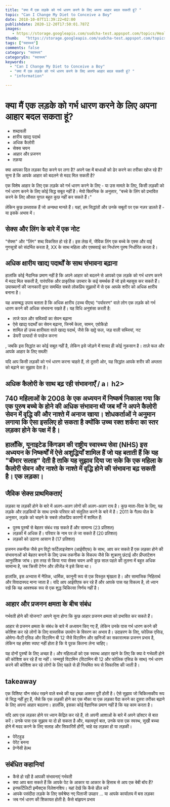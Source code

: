 ```yaml
---
title: "क्या मैं एक लड़के को गर्भ धारण करने के लिए अपना आहार बदल सकती हूं? "
topic: "Can I Change My Diet to Conceive a Boy"
date: 2018-10-07T11:39:22+02:00
publishdate: 2020-12-20T17:50:01.787Z
images: 
   - https://storage.googleapis.com/sudcha-test.appspot.com/topics/Health/default-selection/6.jpg
thumb:   "https://storage.googleapis.com/sudcha-test.appspot.com/topics/Health/default-selection/thumb/6.jpg"
tags: ["स्वास्थ्य"]
comments: false
category: "स्वास्थ्य"
categoryEn: "स्वास्थ्य"
keywords: 
  - "Can I Change My Diet to Conceive a Boy"
  - "क्या मैं एक लड़के को गर्भ धारण करने के लिए अपना आहार बदल सकती हूं? "
  - "information"

---
```

<h1> क्या मैं एक लड़के को गर्भ धारण करने के लिए अपना आहार बदल सकता हूं? </h1> <ul> <li> शब्दावली </li> <li> क्षारीय खाद्य पदार्थ </li> <li> अधिक कैलोरी </li> <li> सेक्स चयन </li> <li> आहार और प्रजनन </li> <li> तक़या </li> </ul> <p> क्या आपका दिल लड़का पैदा करने पर लगा है? अपने पक्ष में बाधाओं को ढेर करने का तरीका खोज रहे हैं? सुना है कि आपके आहार को बदलने से मदद मिल सकती है? </P> <p> एक विशेष आहार के लिए एक लड़के को गर्भ धारण करने के लिए - या उस मामले के लिए, किसी लड़की को गर्भ धारण करने के लिए कोई सिद्ध सबूत नहीं है। मेयो क्लिनिक के अनुसार, "बच्चे के लिंग को प्रभावित करने के लिए औसत युगल बहुत कुछ नहीं कर सकते हैं।" </p> <p> लेकिन कुछ प्रस्तावक हैं जो अन्यथा मानते हैं। यहां, हम सिद्धांतों और उनके सबूतों पर एक नज़र डालते हैं - या इसके अभाव में। </p> <h2> सेक्स और लिंग के बारे में एक नोट </h2> <p> "सेक्स" और "लिंग" शब्द विकसित हो रहे हैं। इस लेख में, जैविक लिंग एक बच्चे के एक्स और वाई गुणसूत्रों को संदर्भित करता है, XX के साथ महिला और एक्सवाई का निर्धारण पुरुष निर्धारित करता है। </p> <h2> अधिक क्षारीय खाद्य पदार्थों के साथ संभावना बढ़ाना </h2> <p> हालांकि कोई नैदानिक ​​प्रमाण नहीं है कि अपने आहार को बदलने से आपको एक लड़के को गर्भ धारण करने में मदद मिल सकती है, पारंपरिक और प्राकृतिक उपचार के कई समर्थक हैं जो इसे महसूस कर सकते हैं। उपाख्यानों की जानकारी द्वारा समर्थित सबसे लोकप्रिय सुझावों में से एक आपके शरीर को अधिक क्षारीय बनाना है। </p> <p> यह असम्बद्ध उपाय बताता है कि अधिक क्षारीय (उच्च पीएच) "पर्यावरण" वाले लोग एक लड़के को गर्भ धारण करने की अधिक संभावना रखते हैं। यह विधि अनुशंसा करती है: </p> <ul> <li> ताजे फल और सब्जियों का सेवन बढ़ाना </li> <li> ऐसे खाद्य पदार्थों का सेवन बढ़ाना, जिनमें केला, सामन, एवोकैडो </li> <li> शामिल हों उच्च क्षारीयता वाले खाद्य पदार्थ, जैसे कि खट्टे फल, जड़ वाली सब्जियां, नट </li> <li> डेयरी उत्पादों से परहेज करना </li> </ul> <p>, जबकि इस सिद्धांत का कोई सबूत नहीं है, लेकिन इसे जोड़ने में शायद ही कोई नुकसान है। ताज़े फल और आपके आहार के लिए सब्ज़ी! </p> <p> यदि आप किसी लड़की को गर्भ धारण करना चाहते हैं, तो दूसरी ओर, यह सिद्धांत आपके शरीर की अम्लता को बढ़ाने का सुझाव देता है। </p> <h2> अधिक कैलोरी के साथ बढ़ रही संभावनाएँ / a। h2> <p> 740 महिलाओं के 2008 के एक अध्ययन में निष्कर्ष निकाला गया कि एक पुरुष बच्चे के होने की अधिक संभावना थी जब माँ ने अपने कैलोरी सेवन में वृद्धि की और नाश्ते में अनाज खाया। शोधकर्ताओं ने अनुमान लगाया कि ऐसा इसलिए हो सकता है क्योंकि उच्च रक्त शर्करा का स्तर लड़का होने के पक्ष में है। </p> <p> हालाँकि, यूनाइटेड किंगडम की राष्ट्रीय स्वास्थ्य सेवा (NHS) इस अध्ययन के निष्कर्षों में ऐसे अशुद्धियाँ शामिल हैं जो यह बताती हैं कि यह "बीमार सलाह" देती है ताकि यह सुझाव दिया जा सके कि एक महिला के कैलोरी सेवन और नाश्ते के नाश्ते में वृद्धि होने की संभावना बढ़ सकती है। एक लड़का। </p> <h2> जैविक सेक्स प्राथमिकताएं </h2> <p> लड़का या लड़की होने के बारे में अलग-अलग लोगों की अलग-अलग राय है। कुछ माता-पिता के लिए, यह लड़के और लड़कियों के साथ उनके परिवार को संतुलित करने के बारे में है। 2011 के गैलप पोल के अनुसार, लड़के को चाहने के सबसे लोकप्रिय कारणों में शामिल हैं: </p> <ul> <li> पुरुष पुरुषों से बेहतर संबंध रख सकते हैं और सामान्य (23 प्रतिशत) </li> <li> लड़कों में अधिक हैं। परिवार के नाम पर ले जा सकते हैं (20 प्रतिशत) </li> <li> लड़कों को उठाना आसान है (17 प्रतिशत) </li> </ul> <p> प्रजनन तकनीक जैसे इन विट्रो फर्टिलाइजेशन (आईवीएफ) के साथ, आप कर सकते हैं एक लड़का होने की संभावनाओं को बेहतर बनाने के लिए उच्च तकनीक के विकल्प जैसे कि शुक्राणु छंटाई और प्रीप्लांटेशन आनुवंशिक जांच। इस तरह से किया गया सेक्स चयन अभी कुछ साल पहले की तुलना में बहुत अधिक सामान्य है, जब क्रिसी टेगेन और लीजेंड ने इसे किया था। </p> <p> हालांकि, इस अभ्यास में नैतिक, धार्मिक, कानूनी रूप से एक विस्तृत श्रृंखला है। और सामाजिक निहितार्थ और विवादास्पद माना जाता है। यदि आप आईवीएफ कर रहे हैं और आपके पास यह विकल्प है, तो ध्यान रखें कि यह आवश्यक रूप से एक शुद्ध चिकित्सा निर्णय नहीं है। </p> <h2> आहार और प्रजनन क्षमता के बीच संबंध </h2> <p> गर्भवती होने की योजना? आपने सुना होगा कि कुछ आहार प्रजनन क्षमता को प्रभावित कर सकते हैं। </p> <p> आहार से प्रजनन क्षमता के संबंध के बारे में अध्ययन किए गए हैं, लेकिन उनके पास गर्भ धारण करने की कोशिश कर रहे लोगों के लिए वास्तविक उपयोग के विवरण का अभाव है। उदाहरण के लिए, फोलिक एसिड, ओमेगा-फैटी एसिड और विटामिन बी 12 जैसे विटामिन और खनिजों का सकारात्मक प्रजनन प्रभाव है, लेकिन यह हमेशा स्पष्ट नहीं होता है कि ये पूरक कितना लेना चाहिए। </p> <p> यह दोनों पुरुषों के लिए अच्छा है। और महिलाओं को एक स्वस्थ आहार खाने के लिए कि क्या वे गर्भवती होने की कोशिश कर रहे हैं या नहीं। जन्मपूर्व विटामिन (विटामिन बी 12 और फोलिक एसिड के साथ) गर्भ धारण करने की कोशिश कर रहे लोगों के लिए पहले से ही नियमित रूप से सिफारिश की जाती है। </p> <h2> takeaway </h2> <p> एक विशिष्ट यौन संबंध रखने वाले बच्चे की यह इच्छा अक्सर पूरी होती है। ऐसे सुझाव जो चिकित्सकीय रूप से सिद्ध नहीं हुए हैं, जैसे कि एक लड़की होने का एक मौका या एक लड़का पैदा करने का दूसरा तरीका बढ़ाने के लिए अपना आहार बदलना। हालाँकि, इसका कोई वैज्ञानिक प्रमाण नहीं है कि यह काम करता है। </p> <p> यदि आप एक लड़का होने पर ध्यान केंद्रित कर रहे हैं, तो अपनी आशाओं के बारे में अपने डॉक्टर से बात करें। उनके पास एक सुझाव या दो हो सकता है और, महत्वपूर्ण बात, उनके पास एक स्वस्थ, सुखी बच्चा होने में मदद करने के लिए सलाह और सिफारिशें होंगी, चाहे वह लड़का हो या लड़की। </p> <ul> <li> पेरेंटहुड </li> <li> पेरेंट बनना </li> <li> प्रेग्नेंसी हेल्थ </li> </ul> <h2> संबंधित कहानियां </h2> <ul> <li> कैसे हो रही है आपकी संभावनाएं गर्भवती </li> <li> क्या आप बता सकते हैं कि आपके पेट के आकार या आकार के हिसाब से आप एक बेबी बॉय हैं? </Li> <li> इनफर्टिलिटी इम्पैक्ट्स रिलेशनशिप। यहां देखें कि कैसे डील करें </li> <li> आपके पसंदीदा लड़के के लिए सर्वश्रेष्ठ नए पिताजी उपहार ... या आपके कार्यालय में बस लड़का </li> <li> जब गर्भ धारण की शिकायत होती है: कैसे बांझपन प्रभाव </li> </ul> 